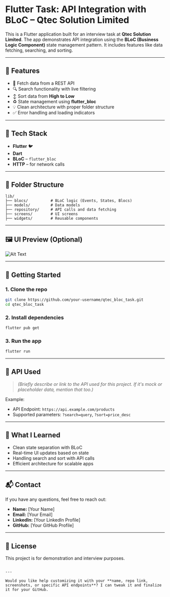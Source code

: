 # Flutter Task: API Integration with BLoC – Qtec Solution Limited

This is a Flutter application built for an interview task at **Qtec Solution Limited**. The app demonstrates API integration using the **BLoC (Business Logic Component)** state management pattern. It includes features like data fetching, searching, and sorting.

---

## 🔧 Features

- 📡 Fetch data from a REST API
- 🔍 Search functionality with live filtering
- ↕️ Sort data from **High to Low**
- ♻️ State management using **flutter_bloc**
- 💡 Clean architecture with proper folder structure
- ✅ Error handling and loading indicators

---

## 🧱 Tech Stack

- **Flutter** 🐦
- **Dart**
- **BLoC** – `flutter_bloc`
- **HTTP** – for network calls

---

## 📂 Folder Structure

```
lib/
├── blocs/          # BLoC logic (Events, States, Blocs)
├── models/         # Data models
├── repository/     # API calls and data fetching
├── screens/        # UI screens
├── widgets/        # Reusable components
```

---

## 🖼️ UI Preview (Optional)

![Alt Text]([image-path-or-URL](https://github.com/Shaown292/qtec/blob/master/Screenshot_20250423_181221.png))


---

## 🚀 Getting Started

### 1. Clone the repo

```bash
git clone https://github.com/your-username/qtec_bloc_task.git
cd qtec_bloc_task
```

### 2. Install dependencies

```bash
flutter pub get
```

### 3. Run the app

```bash
flutter run
```

---

## 📡 API Used

> *(Briefly describe or link to the API used for this project. If it's mock or placeholder data, mention that too.)*

Example:

- API Endpoint: `https://api.example.com/products`
- Supported parameters: `?search=query`, `?sort=price_desc`

---

## 🧠 What I Learned

- Clean state separation with BLoC
- Real-time UI updates based on state
- Handling search and sort with API calls
- Efficient architecture for scalable apps

---

## 📬 Contact

If you have any questions, feel free to reach out:

- **Name:** [Your Name]
- **Email:** [Your Email]
- **LinkedIn:** [Your LinkedIn Profile]
- **GitHub:** [Your GitHub Profile]

---

## 📄 License

This project is for demonstration and interview purposes.

```

---

Would you like help customizing it with your **name, repo link, screenshots, or specific API endpoints**? I can tweak it and finalize it for your GitHub.
